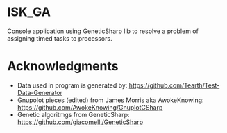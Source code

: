 # ISK_GA
Console application using GeneticSharp lib to resolve a problem of assigning timed tasks to processors.

# Acknowledgments
- Data used in program is generated by: https://github.com/Tearth/Test-Data-Generator
- Gnupolot pieces (edited) from James Morris aka AwokeKnowing: https://github.com/AwokeKnowing/GnuplotCSharp
- Genetic algoritmgs from GeneticSharp: https://github.com/giacomelli/GeneticSharp
